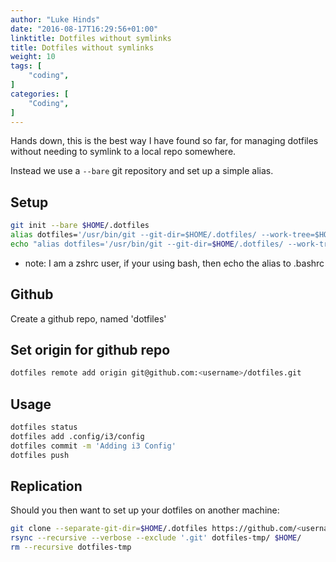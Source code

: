 ```yaml
---
author: "Luke Hinds"
date: "2016-08-17T16:29:56+01:00"
linktitle: Dotfiles without symlinks
title: Dotfiles without symlinks
weight: 10
tags: [
    "coding",
]
categories: [
    "Coding",
]
---
```


Hands down, this is the best way I have found so far, for managing dotfiles
without needing to symlink to a local repo somewhere.

Instead we use a `--bare` git repository and set up a simple alias.

## Setup
```bash
git init --bare $HOME/.dotfiles
alias dotfiles='/usr/bin/git --git-dir=$HOME/.dotfiles/ --work-tree=$HOME'
echo "alias dotfiles='/usr/bin/git --git-dir=$HOME/.dotfiles/ --work-tree=$HOME'" >> $HOME/.zshrc
```

* note: I am a zshrc user, if your using bash, then echo the alias to .bashrc

## Github

Create a github repo, named 'dotfiles'

## Set origin for github repo
```bash
dotfiles remote add origin git@github.com:<username>/dotfiles.git
```

## Usage
```bash
dotfiles status
dotfiles add .config/i3/config
dotfiles commit -m 'Adding i3 Config'
dotfiles push
```

## Replication

Should you then want to set up your dotfiles on another machine:

```bash
git clone --separate-git-dir=$HOME/.dotfiles https://github.com/<username>/dotfiles.git dotfiles-tmp
rsync --recursive --verbose --exclude '.git' dotfiles-tmp/ $HOME/
rm --recursive dotfiles-tmp
```
